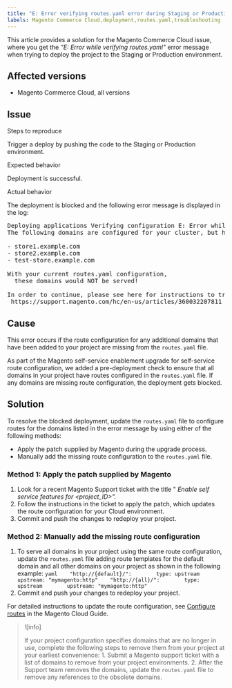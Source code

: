 ```yaml
---
title: "E: Error verifying routes.yaml error during Staging or Production deploy"
labels: Magento Commerce Cloud,deployment,routes.yaml,troubleshooting
---
```


This article provides a solution for the Magento Commerce Cloud issue, where you get the *"E: Error while verifying routes.yaml"* error message when trying to deploy the project to the Staging or Production environment.

## Affected versions

* Magento Commerce Cloud, all versions

## Issue

 <span class="wysiwyg-underline">Steps to reproduce</span>

Trigger a deploy by pushing the code to the Staging or Production environment.

 <span class="wysiwyg-underline">Expected behavior</span>

Deployment is successful.

 <span class="wysiwyg-underline">Actual behavior</span>

The deployment is blocked and the following error message is displayed in the log:

<pre>Deploying applications Verifying configuration E: Error while verifying routes.yaml.
The following domains are configured for your cluster, but have no routes defined in your routes.yaml file:

- store1.example.com
- store2.example.com
- test-store.example.com

With your current routes.yaml configuration,
  these domains would NOT be served!

In order to continue, please see here for instructions to troubleshoot:
 https://support.magento.com/hc/en-us/articles/360032207811</pre>

## Cause

This error occurs if the route configuration for any additional domains that have been added to your project are missing from the `routes.yaml` file.

As part of the Magento self-service enablement upgrade for self-service route configuration, we added a pre-deployment check to ensure that all domains in your project have routes configured in the `routes.yaml` file. If any domains are missing route configuration, the deployment gets blocked.

## Solution

To resolve the blocked deployment, update the `routes.yaml` file to configure routes for the domains listed in the error message by using either of the following methods:

* Apply the patch supplied by Magento during the upgrade process.
* Manually add the missing route configuration to the `routes.yaml` file.

### Method 1: Apply the patch supplied by Magento

1. Look for a recent Magento Support ticket with the title " *Enable self service features for <project\_ID>".*
1. Follow the instructions in the ticket to apply the patch, which updates the route configuration for your Cloud environment.
1. Сommit and push the changes to redeploy your project.

### Method 2: Manually add the missing route configuration

1. To serve all domains in your project using the same route configuration, update the `routes.yaml` file adding route templates for the default domain and all other domains on your project as shown in the following example:    ```yaml    "http://{default}/":        type: upstream        upstream: "mymagento:http"    "http://{all}/":        type: upstream        upstream: "mymagento:http"    ```    
1. Сommit and push your changes to redeploy your project.

For detailed instructions to update the route configuration, see [Configure routes](https://devdocs.magento.com/guides/v2.3/cloud/project/project-conf-files_routes.html) in the Magento Cloud Guide.

>![info]
>
>If your project configuration specifies domains that are no longer in use, complete the following steps to remove them from your project at your earliest convenience: 1. Submit a Magento support ticket with a list of domains to remove from your project environments. 2. After the Support team removes the domains, update the `routes.yaml` file to remove any references to the obsolete domains.
